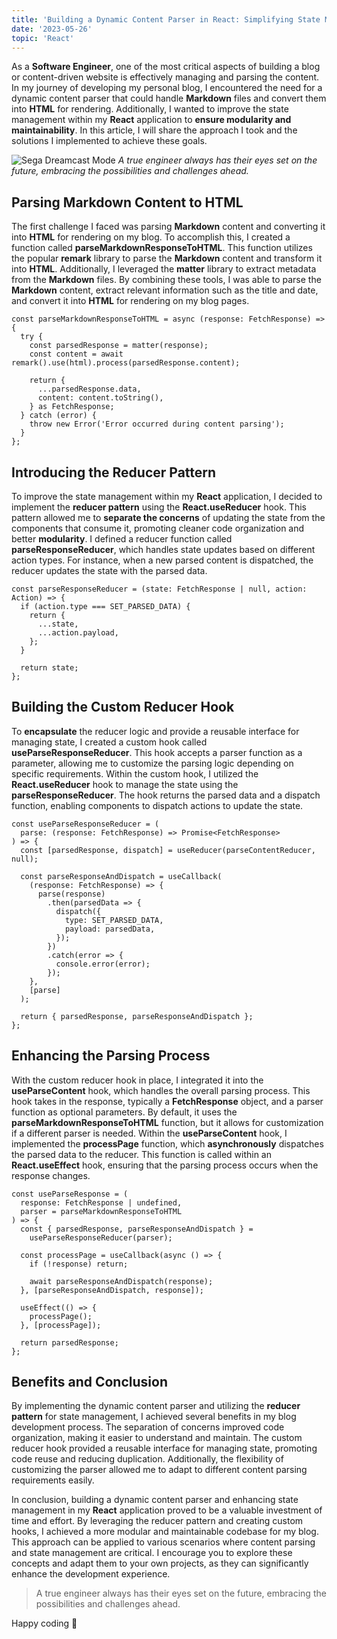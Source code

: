 ```yaml
---
title: 'Building a Dynamic Content Parser in React: Simplifying State Management and Enhancing Modularity'
date: '2023-05-26'
topic: 'React'
---
```


As a **Software Engineer**, one of the most critical aspects of building a blog or content-driven website is effectively managing and parsing the content. In my journey of developing my personal blog, I encountered the need for a dynamic content parser that could handle **Markdown** files and convert them into **HTML** for rendering. Additionally, I wanted to improve the state management within my **React** application to **ensure modularity and maintainability**. In this article, I will share the approach I took and the solutions I implemented to achieve these goals.

![Sega Dreamcast Mode](/images/Sega_Dreamcast_MODE_Easy_Access_SATA_Adapter_Mounting_Kit_with_M.2_Support_2__40232.webp)
_A true engineer always has their eyes set on the future, embracing the possibilities and challenges ahead._

## Parsing Markdown Content to HTML

The first challenge I faced was parsing **Markdown** content and converting it into **HTML** for rendering on my blog. To accomplish this, I created a function called **parseMarkdownResponseToHTML**. This function utilizes the popular **remark** library to parse the **Markdown** content and transform it into **HTML**. Additionally, I leveraged the **matter** library to extract metadata from the **Markdown** files. By combining these tools, I was able to parse the **Markdown** content, extract relevant information such as the title and date, and convert it into **HTML** for rendering on my blog pages.

```
const parseMarkdownResponseToHTML = async (response: FetchResponse) => {
  try {
    const parsedResponse = matter(response);
    const content = await remark().use(html).process(parsedResponse.content);

    return {
      ...parsedResponse.data,
      content: content.toString(),
    } as FetchResponse;
  } catch (error) {
    throw new Error('Error occurred during content parsing');
  }
};
```

## Introducing the Reducer Pattern

To improve the state management within my **React** application, I decided to implement the **reducer pattern** using the **React.useReducer** hook. This pattern allowed me to **separate the concerns** of updating the state from the components that consume it, promoting cleaner code organization and better **modularity**. I defined a reducer function called **parseResponseReducer**, which handles state updates based on different action types. For instance, when a new parsed content is dispatched, the reducer updates the state with the parsed data.

```
const parseResponseReducer = (state: FetchResponse | null, action: Action) => {
  if (action.type === SET_PARSED_DATA) {
    return {
      ...state,
      ...action.payload,
    };
  }

  return state;
};
```

## Building the Custom Reducer Hook

To **encapsulate** the reducer logic and provide a reusable interface for managing state, I created a custom hook called **useParseResponseReducer**. This hook accepts a parser function as a parameter, allowing me to customize the parsing logic depending on specific requirements. Within the custom hook, I utilized the **React.useReducer** hook to manage the state using the **parseResponseReducer**. The hook returns the parsed data and a dispatch function, enabling components to dispatch actions to update the state.

```
const useParseResponseReducer = (
  parse: (response: FetchResponse) => Promise<FetchResponse>
) => {
  const [parsedResponse, dispatch] = useReducer(parseContentReducer, null);

  const parseResponseAndDispatch = useCallback(
    (response: FetchResponse) => {
      parse(response)
        .then(parsedData => {
          dispatch({
            type: SET_PARSED_DATA,
            payload: parsedData,
          });
        })
        .catch(error => {
          console.error(error);
        });
    },
    [parse]
  );

  return { parsedResponse, parseResponseAndDispatch };
};
```

## Enhancing the Parsing Process

With the custom reducer hook in place, I integrated it into the **useParseContent** hook, which handles the overall parsing process. This hook takes in the response, typically a **FetchResponse** object, and a parser function as optional parameters. By default, it uses the **parseMarkdownResponseToHTML** function, but it allows for customization if a different parser is needed. Within the **useParseContent** hook, I implemented the **processPage** function, which **asynchronously** dispatches the parsed data to the reducer. This function is called within an **React.useEffect** hook, ensuring that the parsing process occurs when the response changes.

```
const useParseResponse = (
  response: FetchResponse | undefined,
  parser = parseMarkdownResponseToHTML
) => {
  const { parsedResponse, parseResponseAndDispatch } =
    useParseResponseReducer(parser);

  const processPage = useCallback(async () => {
    if (!response) return;

    await parseResponseAndDispatch(response);
  }, [parseResponseAndDispatch, response]);

  useEffect(() => {
    processPage();
  }, [processPage]);

  return parsedResponse;
};
```

## Benefits and Conclusion

By implementing the dynamic content parser and utilizing the **reducer pattern** for state management, I achieved several benefits in my blog development process. The separation of concerns improved code organization, making it easier to understand and maintain. The custom reducer hook provided a reusable interface for managing state, promoting code reuse and reducing duplication. Additionally, the flexibility of customizing the parser allowed me to adapt to different content parsing requirements easily.

In conclusion, building a dynamic content parser and enhancing state management in my **React** application proved to be a valuable investment of time and effort. By leveraging the reducer pattern and creating custom hooks, I achieved a more modular and maintainable codebase for my blog. This approach can be applied to various scenarios where content parsing and state management are critical. I encourage you to explore these concepts and adapt them to your own projects, as they can significantly enhance the development experience.

> A true engineer always has their eyes set on the future, embracing the possibilities and challenges ahead.

Happy coding 🙂
